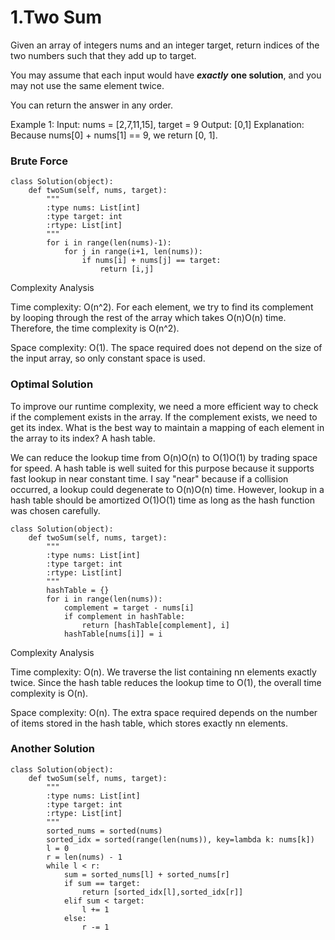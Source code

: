 # 1.Two Sum
Given an array of integers nums and an integer target, return indices of the two numbers such that they add up to target.

You may assume that each input would have ***exactly*** **one solution**, and you may not use the same element twice.

You can return the answer in any order.

Example 1:
Input: nums = [2,7,11,15], target = 9
Output: [0,1]
Explanation: Because nums[0] + nums[1] == 9, we return [0, 1].


### Brute Force
```
class Solution(object):
    def twoSum(self, nums, target):
        """
        :type nums: List[int]
        :type target: int
        :rtype: List[int]
        """
        for i in range(len(nums)-1):
            for j in range(i+1, len(nums)):
                if nums[i] + nums[j] == target:
                    return [i,j]
```
Complexity Analysis

Time complexity: O(n^2). For each element, we try to find its complement by looping through the rest of the array which takes O(n)O(n) time. Therefore, the time complexity is O(n^2).

Space complexity: O(1). The space required does not depend on the size of the input array, so only constant space is used.


### Optimal Solution
To improve our runtime complexity, we need a more efficient way to check if the complement exists in the array. If the complement exists, we need to get its index. What is the best way to maintain a mapping of each element in the array to its index? A hash table.

We can reduce the lookup time from O(n)O(n) to O(1)O(1) by trading space for speed. A hash table is well suited for this purpose because it supports fast lookup in near constant time. I say "near" because if a collision occurred, a lookup could degenerate to O(n)O(n) time. However, lookup in a hash table should be amortized O(1)O(1) time as long as the hash function was chosen carefully.
```
class Solution(object):
    def twoSum(self, nums, target):
        """
        :type nums: List[int]
        :type target: int
        :rtype: List[int]
        """
        hashTable = {}
        for i in range(len(nums)):
            complement = target - nums[i]
            if complement in hashTable:
                return [hashTable[complement], i]
            hashTable[nums[i]] = i
```
Complexity Analysis

Time complexity: O(n). We traverse the list containing nn elements exactly twice. Since the hash table reduces the lookup time to O(1), the overall time complexity is O(n).

Space complexity: O(n). The extra space required depends on the number of items stored in the hash table, which stores exactly nn elements.



### Another Solution
```
class Solution(object):
    def twoSum(self, nums, target):
        """
        :type nums: List[int]
        :type target: int
        :rtype: List[int]
        """
        sorted_nums = sorted(nums)
        sorted_idx = sorted(range(len(nums)), key=lambda k: nums[k])
        l = 0
        r = len(nums) - 1
        while l < r:
            sum = sorted_nums[l] + sorted_nums[r]
            if sum == target:
                return [sorted_idx[l],sorted_idx[r]]
            elif sum < target:
                l += 1
            else:
                r -= 1
```
